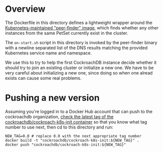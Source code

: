 # Overview

The Dockerfile in this directory defines a lightweight wrapper around the
[Kubernetes-maintained "peer-finder"
image](https://github.com/kubernetes/contrib/tree/master/pets/peer-finder),
which finds whether any other instances from the same PetSet currently exist in
the cluster.

The `on-start.sh` script in this directory is invoked by the peer-finder binary
with a newline separated list of the DNS results matching the provided
Kubernetes service name and namespace.

We use this to try to help the first CockroachDB instance decide whether it
should try to join an existing cluster or initialize a new one. We have to be
very careful about initializing a new one, since doing so when one alread
exists can cause some real problems.

# Pushing a new version

Assuming you're logged in to a Docker Hub account that can push to the
cockroachdb organization, [check the latest tag of the
cockroachdb/cockroach-k8s-init
container](https://hub.docker.com/r/cockroachdb/cockroach-k8s-init/tags/) so
that you know what tag number to use next, then cd to this directory and run:

```shell
NEW_TAG=0.0 # replace 0.0 with the next appropriate tag number
docker build -t "cockroachdb/cockroach-k8s-init:${NEW_TAG}" .
docker push "cockroachdb/cockroach-k8s-init:${NEW_TAG}"
```

